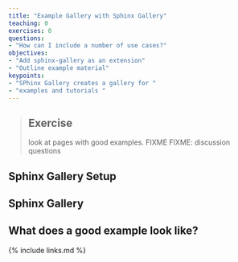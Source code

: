 ```yaml
---
title: "Example Gallery with Sphinx Gallery"
teaching: 0
exercises: 0
questions:
- "How can I include a number of use cases?"
objectives:
- "Add sphinx-gallery as an extension"
- "Outline example material"
keypoints:
- "SPhinx Gallery creates a gallery for "
- "examples and tutorials "
---
```


> ## Exercise
> look at pages with good examples. FIXME
> FIXME: discussion questions


## Sphinx Gallery Setup

## Sphinx Gallery

## What does a good example look like?


{% include links.md %}
